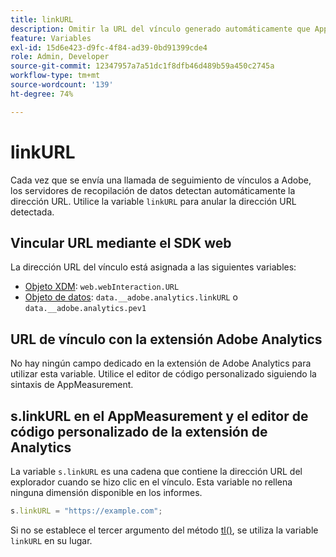```yaml
---
title: linkURL
description: Omitir la URL del vínculo generado automáticamente que AppMeasurement utiliza en las llamadas de seguimiento de vínculos.
feature: Variables
exl-id: 15d6e423-d9fc-4f84-ad39-0bd91399cde4
role: Admin, Developer
source-git-commit: 12347957a7a51dc1f8dfb46d489b59a450c2745a
workflow-type: tm+mt
source-wordcount: '139'
ht-degree: 74%

---
```


# linkURL

Cada vez que se envía una llamada de seguimiento de vínculos a Adobe, los servidores de recopilación de datos detectan automáticamente la dirección URL. Utilice la variable `linkURL` para anular la dirección URL detectada.

## Vincular URL mediante el SDK web

La dirección URL del vínculo está asignada a las siguientes variables:

* [Objeto XDM](/help/implement/aep-edge/xdm-var-mapping.md): `web.webInteraction.URL`
* [Objeto de datos](/help/implement/aep-edge/data-var-mapping.md): `data.__adobe.analytics.linkURL` o `data.__adobe.analytics.pev1`

## URL de vínculo con la extensión Adobe Analytics

No hay ningún campo dedicado en la extensión de Adobe Analytics para utilizar esta variable. Utilice el editor de código personalizado siguiendo la sintaxis de AppMeasurement.

## s.linkURL en el AppMeasurement y el editor de código personalizado de la extensión de Analytics

La variable `s.linkURL` es una cadena que contiene la dirección URL del explorador cuando se hizo clic en el vínculo. Esta variable no rellena ninguna dimensión disponible en los informes.

```js
s.linkURL = "https://example.com";
```

Si no se establece el tercer argumento del método [tl()](../functions/tl-method.md), se utiliza la variable `linkURL` en su lugar.
